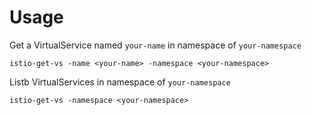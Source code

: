
# Usage

Get a VirtualService named `your-name` in namespace of `your-namespace`
```
istio-get-vs -name <your-name> -namespace <your-namespace>
```

Listb VirtualServices  in namespace of `your-namespace`
```
istio-get-vs -namespace <your-namespace>
```
